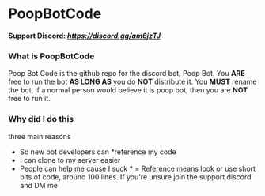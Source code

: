 # PoopBotCode

**Support Discord: *https://discord.gg/am6jzTJ***

### What is PoopBotCode
Poop Bot Code is the github repo for the discord bot, Poop Bot. You **ARE** free to run the bot **AS LONG AS** you do **NOT** distribute it.
You **MUST** rename the bot, if a normal person would believe it is poop bot, then you are **NOT** free to run it.

### Why did I do this
three main reasons
- So new bot developers can \*reference my code
- I can clone to my server easier
- People can help me cause I suck
\* = Reference means look or use short bits of code, around 100 lines. If you're unsure join the support discord and DM me
